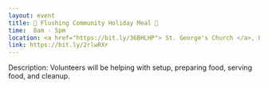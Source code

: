 ```yaml
---
layout: event
title: 🍗 Flushing Community Holiday Meal 🎀
time:  8am - 5pm
location: <a href="https://bit.ly/36BHLHP"> St. George's Church </a>, Queens
link: https://bit.ly/2rlwRXr
---
```

Description: Volunteers will be helping with setup, preparing food, serving food, and cleanup.
